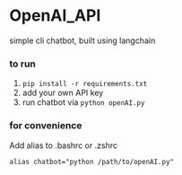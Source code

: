 # OpenAI_API

simple cli chatbot, built using langchain

### to run

1. `pip install -r requirements.txt`
2. add your own API key
3. run chatbot via `python openAI.py`

### for convenience

Add alias to .bashrc or .zshrc

`alias chatbot="python /path/to/openAI.py"`
